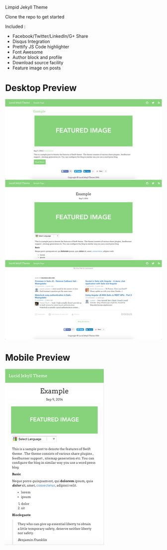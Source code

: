 Limpid Jekyll Theme

Clone the repo to get started

Included :

 * Facebook/Twitter/LinkedIn/G+ Share
 * Disqus Integration
 * Prettify JS Code highlighter
 * Font Awesome
 * Author block and profile
 * Download source facility
 * Feature image on posts

# Desktop Preview

![alt text](images/ss-1.png "Desktop Preview 1")
![alt text](images/ss-2.png "Desktop Preview 2")
![alt text](images/ss-3.png "Desktop Preview 3")


# Mobile Preview

![alt text](images/ss-mobile.png "Mobile Preview 1")

